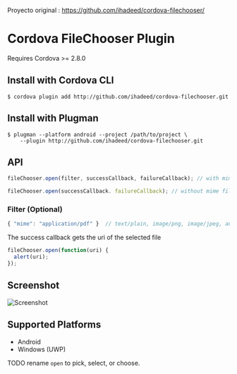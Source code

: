 Proyecto original : https://github.com/ihadeed/cordova-filechooser/

# Cordova FileChooser Plugin

Requires Cordova >= 2.8.0

## Install with Cordova CLI
	$ cordova plugin add http://github.com/ihadeed/cordova-filechooser.git

## Install with Plugman
	$ plugman --platform android --project /path/to/project \ 
		--plugin http://github.com/ihadeed/cordova-filechooser.git

## API

```javascript
fileChooser.open(filter, successCallback, failureCallback); // with mime filter

fileChooser.open(successCallback. failureCallback); // without mime filter
```

### Filter (Optional)

```javascript
{ "mime": "application/pdf" }  // text/plain, image/png, image/jpeg, audio/wav etc
```

The success callback gets the uri of the selected file

```javascript
fileChooser.open(function(uri) {
  alert(uri);
});
```

## Screenshot

![Screenshot](filechooser.png "Screenshot")

## Supported Platforms

- Android
- Windows (UWP)

TODO rename `open` to pick, select, or choose.
